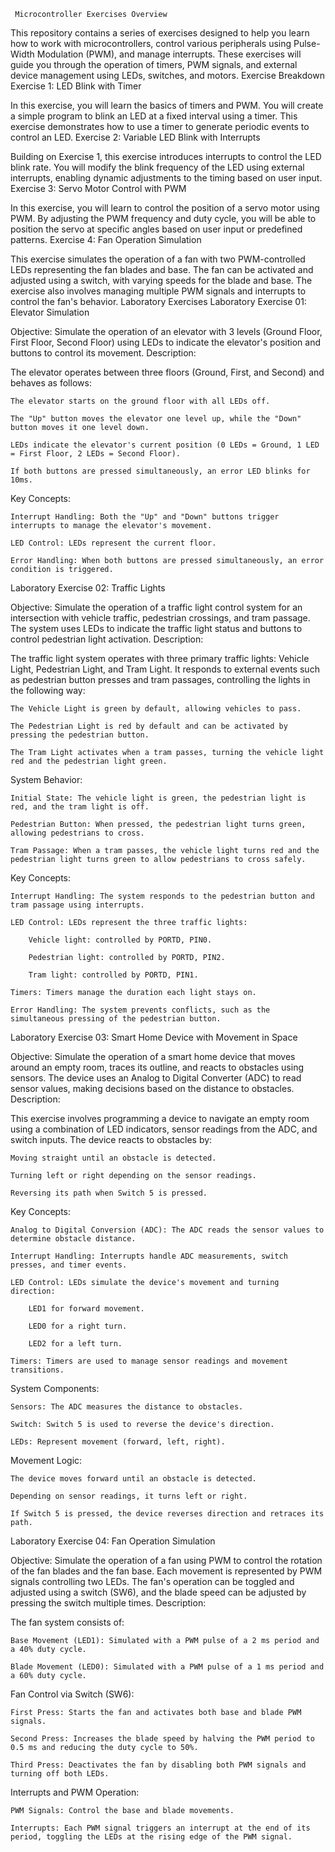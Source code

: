      Microcontroller Exercises Overview

This repository contains a series of exercises designed to help you learn how to work with microcontrollers, control various peripherals using Pulse-Width Modulation (PWM), and manage interrupts. These exercises will guide you through the operation of timers, PWM signals, and external device management using LEDs, switches, and motors.
Exercise Breakdown
Exercise 1: LED Blink with Timer

In this exercise, you will learn the basics of timers and PWM. You will create a simple program to blink an LED at a fixed interval using a timer. This exercise demonstrates how to use a timer to generate periodic events to control an LED.
Exercise 2: Variable LED Blink with Interrupts

Building on Exercise 1, this exercise introduces interrupts to control the LED blink rate. You will modify the blink frequency of the LED using external interrupts, enabling dynamic adjustments to the timing based on user input.
Exercise 3: Servo Motor Control with PWM

In this exercise, you will learn to control the position of a servo motor using PWM. By adjusting the PWM frequency and duty cycle, you will be able to position the servo at specific angles based on user input or predefined patterns.
Exercise 4: Fan Operation Simulation

This exercise simulates the operation of a fan with two PWM-controlled LEDs representing the fan blades and base. The fan can be activated and adjusted using a switch, with varying speeds for the blade and base. The exercise also involves managing multiple PWM signals and interrupts to control the fan's behavior.
Laboratory Exercises
Laboratory Exercise 01: Elevator Simulation

Objective: Simulate the operation of an elevator with 3 levels (Ground Floor, First Floor, Second Floor) using LEDs to indicate the elevator's position and buttons to control its movement.
Description:

The elevator operates between three floors (Ground, First, and Second) and behaves as follows:

    The elevator starts on the ground floor with all LEDs off.

    The "Up" button moves the elevator one level up, while the "Down" button moves it one level down.

    LEDs indicate the elevator's current position (0 LEDs = Ground, 1 LED = First Floor, 2 LEDs = Second Floor).

    If both buttons are pressed simultaneously, an error LED blinks for 10ms.

Key Concepts:

    Interrupt Handling: Both the "Up" and "Down" buttons trigger interrupts to manage the elevator's movement.

    LED Control: LEDs represent the current floor.

    Error Handling: When both buttons are pressed simultaneously, an error condition is triggered.

Laboratory Exercise 02: Traffic Lights

Objective: Simulate the operation of a traffic light control system for an intersection with vehicle traffic, pedestrian crossings, and tram passage. The system uses LEDs to indicate the traffic light status and buttons to control pedestrian light activation.
Description:

The traffic light system operates with three primary traffic lights: Vehicle Light, Pedestrian Light, and Tram Light. It responds to external events such as pedestrian button presses and tram passages, controlling the lights in the following way:

    The Vehicle Light is green by default, allowing vehicles to pass.

    The Pedestrian Light is red by default and can be activated by pressing the pedestrian button.

    The Tram Light activates when a tram passes, turning the vehicle light red and the pedestrian light green.

System Behavior:

    Initial State: The vehicle light is green, the pedestrian light is red, and the tram light is off.

    Pedestrian Button: When pressed, the pedestrian light turns green, allowing pedestrians to cross.

    Tram Passage: When a tram passes, the vehicle light turns red and the pedestrian light turns green to allow pedestrians to cross safely.

Key Concepts:

    Interrupt Handling: The system responds to the pedestrian button and tram passage using interrupts.

    LED Control: LEDs represent the three traffic lights:

        Vehicle light: controlled by PORTD, PIN0.

        Pedestrian light: controlled by PORTD, PIN2.

        Tram light: controlled by PORTD, PIN1.

    Timers: Timers manage the duration each light stays on.

    Error Handling: The system prevents conflicts, such as the simultaneous pressing of the pedestrian button.

Laboratory Exercise 03: Smart Home Device with Movement in Space

Objective: Simulate the operation of a smart home device that moves around an empty room, traces its outline, and reacts to obstacles using sensors. The device uses an Analog to Digital Converter (ADC) to read sensor values, making decisions based on the distance to obstacles.
Description:

This exercise involves programming a device to navigate an empty room using a combination of LED indicators, sensor readings from the ADC, and switch inputs. The device reacts to obstacles by:

    Moving straight until an obstacle is detected.

    Turning left or right depending on the sensor readings.

    Reversing its path when Switch 5 is pressed.

Key Concepts:

    Analog to Digital Conversion (ADC): The ADC reads the sensor values to determine obstacle distance.

    Interrupt Handling: Interrupts handle ADC measurements, switch presses, and timer events.

    LED Control: LEDs simulate the device's movement and turning direction:

        LED1 for forward movement.

        LED0 for a right turn.

        LED2 for a left turn.

    Timers: Timers are used to manage sensor readings and movement transitions.

System Components:

    Sensors: The ADC measures the distance to obstacles.

    Switch: Switch 5 is used to reverse the device's direction.

    LEDs: Represent movement (forward, left, right).

Movement Logic:

    The device moves forward until an obstacle is detected.

    Depending on sensor readings, it turns left or right.

    If Switch 5 is pressed, the device reverses direction and retraces its path.

Laboratory Exercise 04: Fan Operation Simulation

Objective: Simulate the operation of a fan using PWM to control the rotation of the fan blades and the fan base. Each movement is represented by PWM signals controlling two LEDs. The fan's operation can be toggled and adjusted using a switch (SW6), and the blade speed can be adjusted by pressing the switch multiple times.
Description:

The fan system consists of:

    Base Movement (LED1): Simulated with a PWM pulse of a 2 ms period and a 40% duty cycle.

    Blade Movement (LED0): Simulated with a PWM pulse of a 1 ms period and a 60% duty cycle.

Fan Control via Switch (SW6):

    First Press: Starts the fan and activates both base and blade PWM signals.

    Second Press: Increases the blade speed by halving the PWM period to 0.5 ms and reducing the duty cycle to 50%.

    Third Press: Deactivates the fan by disabling both PWM signals and turning off both LEDs.

Interrupts and PWM Operation:

    PWM Signals: Control the base and blade movements.

    Interrupts: Each PWM signal triggers an interrupt at the end of its period, toggling the LEDs at the rising edge of the PWM signal.
